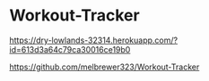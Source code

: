 # Workout-Tracker

https://dry-lowlands-32314.herokuapp.com/?id=613d3a64c79ca30016ce19b0

https://github.com/melbrewer323/Workout-Tracker
